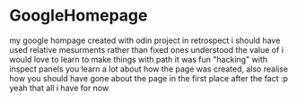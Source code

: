 # GoogleHomepage
my google hompage created with odin project
in retrospect i should have used relative mesurments rather than fixed ones 
understood the value of <path> i would love to learn to make things with path 
it was fun "hacking" with inspect panels you learn a lot about how the page was created, also realise how you should have gone about the page in the first place after the fact :p
yeah that all i have for now
